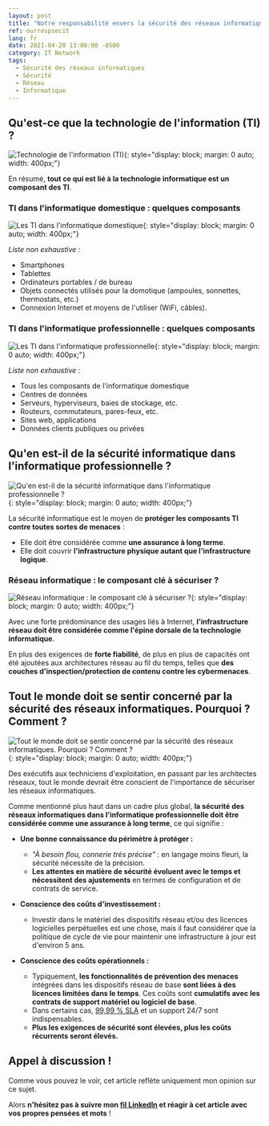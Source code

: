 ```yaml
---
layout: post
title: "Notre responsabilité envers la sécurité des réseaux informatiques"
ref: ourrespsecit
lang: fr
date: 2021-04-20 13:00:00 -0500
category: IT Network
tags:
  - Sécurité des réseaux informatiques
  - Sécurité
  - Réseau
  - Informatique
---
```


## Qu'est-ce que la technologie de l'information (TI) ? 
![Technologie de l'information (TI)](/content/images/20210417071742-it.jpg){: style="display: block; margin: 0 auto; width: 400px;"}

En résumé, **tout ce qui est lié à la technologie informatique est un composant des TI**.

### TI dans l'informatique domestique : quelques composants  
![Les TI dans l'informatique domestique](/content/images/20210417071216-home-computing.jpg){: style="display: block; margin: 0 auto; width: 400px;"}

*Liste non exhaustive* :
- Smartphones  
- Tablettes  
- Ordinateurs portables / de bureau  
- Objets connectés utilisés pour la domotique (ampoules, sonnettes, thermostats, etc.)  
- Connexion Internet et moyens de l'utiliser (WiFi, câbles).  

### TI dans l'informatique professionnelle : quelques composants  
![Les TI dans l'informatique professionnelle](/content/images/20210417072944-professional-computing.jpg){: style="display: block; margin: 0 auto; width: 400px;"}

*Liste non exhaustive* :
- Tous les composants de l'informatique domestique  
- Centres de données  
- Serveurs, hyperviseurs, baies de stockage, etc.  
- Routeurs, commutateurs, pares-feux, etc.  
- Sites web, applications  
- Données clients publiques ou privées  

## Qu'en est-il de la sécurité informatique dans l'informatique professionnelle ?  
![Qu'en est-il de la sécurité informatique dans l'informatique professionnelle ?](/content/images/20210417074128-security.jpg){: style="display: block; margin: 0 auto; width: 400px;"}

La sécurité informatique est le moyen de **protéger les composants TI contre toutes sortes de menaces** :
- Elle doit être considérée comme **une assurance à long terme**.  
- Elle doit couvrir **l'infrastructure physique autant que l'infrastructure logique**.  

### Réseau informatique : le composant clé à sécuriser ?  
![Réseau informatique : le composant clé à sécuriser ?](/content/images/20210418080200-it-network.png){: style="display: block; margin: 0 auto; width: 400px;"}

Avec une forte prédominance des usages liés à Internet, **l'infrastructure réseau doit être considérée comme l'épine dorsale de la technologie informatique**.

En plus des exigences de **forte fiabilité**, de plus en plus de capacités ont été ajoutées aux architectures réseau au fil du temps, telles que **des couches d'inspection/protection de contenu contre les cybermenaces**.

## Tout le monde doit se sentir concerné par la sécurité des réseaux informatiques. Pourquoi ? Comment ?  
![Tout le monde doit se sentir concerné par la sécurité des réseaux informatiques. Pourquoi ? Comment ?](/content/images/20210418083036-everybody.jpg){: style="display: block; margin: 0 auto; width: 400px;"}

Des exécutifs aux techniciens d'exploitation, en passant par les architectes réseaux, tout le monde devrait être conscient de l'importance de sécuriser les réseaux informatiques.

Comme mentionné plus haut dans un cadre plus global, **la sécurité des réseaux informatiques dans l'informatique professionnelle doit être considérée comme une assurance à long terme**, ce qui signifie :
- **Une bonne connaissance du périmètre à protéger :**  
  - *"À besoin flou, connerie très précise"* : en langage moins fleuri, la sécurité nécessite de la précision.  
  - **Les attentes en matière de sécurité évoluent avec le temps et nécessitent des ajustements** en termes de configuration et de contrats de service.  

- **Conscience des coûts d'investissement :**  
  - Investir dans le matériel des dispositifs réseau et/ou des licences logicielles perpétuelles est une chose, mais il faut considérer que la politique de cycle de vie pour maintenir une infrastructure à jour est d'environ 5 ans.  

- **Conscience des coûts opérationnels :**  
  - Typiquement, **les fonctionnalités de prévention des menaces** intégrées dans les dispositifs réseau de base **sont liées à des licences limitées dans le temps**. Ces coûts sont **cumulatifs avec les contrats de support matériel ou logiciel de base**.  
  - Dans certains cas, [99,99 % SLA](https://uptime.is/four-nines) et un support 24/7 sont indispensables.  
  - **Plus les exigences de sécurité sont élevées, plus les coûts récurrents seront élevés.**  

## Appel à discussion !  

Comme vous pouvez le voir, cet article reflète uniquement mon opinion sur ce sujet.

Alors **n'hésitez pas à suivre mon [fil LinkedIn](https://www.linkedin.com/in/greau/detail/recent-activity/) et réagir à cet article avec vos propres pensées et mots** !